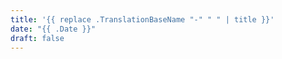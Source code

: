 ```yaml
---
title: '{{ replace .TranslationBaseName "-" " " | title }}'
date: "{{ .Date }}"
draft: false
---
```

